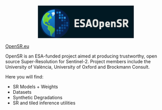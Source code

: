 <p align="center">
  <img src="https://github.com/ESAOpenSR/opensr-model/blob/main/resources/opensr_logo.png?raw=true" width="300"/>
</p>


[OpenSR.eu](https://opensr.eu/)    
  
OpenSR is an ESA-funded project aimed at producing trustworthy, open source Super-Resolution for Sentinel-2. Project members include the University of València, University of Oxford and Brockmann Consult.  
  
Here you will find:    
- SR Models + Weights
- Datasets
- Synthetic Degradations
- SR and tiled inference utilities


